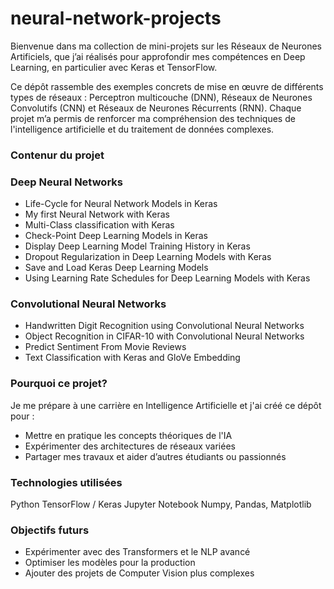 # neural-network-projects

Bienvenue dans ma collection de mini-projets sur les Réseaux de Neurones Artificiels, que j’ai réalisés pour approfondir mes compétences en Deep Learning, en particulier avec Keras et TensorFlow.

Ce dépôt rassemble des exemples concrets de mise en œuvre de différents types de réseaux : Perceptron multicouche (DNN), Réseaux de Neurones Convolutifs (CNN) et Réseaux de Neurones Récurrents (RNN). Chaque projet m’a permis de renforcer ma compréhension des techniques de l'intelligence artificielle et du traitement de données complexes.

### Contenur du projet
### Deep Neural Networks
- Life-Cycle for Neural Network Models in Keras
- My first Neural Network with Keras
- Multi-Class classification with Keras
- Check-Point Deep Learning Models in Keras
- Display Deep Learning Model Training History in Keras
- Dropout Regularization in Deep Learning Models with Keras
- Save and Load Keras Deep Learning Models
- Using Learning Rate Schedules for Deep Learning Models with Keras

### Convolutional Neural Networks

- Handwritten Digit Recognition using Convolutional Neural Networks
- Object Recognition in CIFAR-10 with Convolutional Neural Networks
- Predict Sentiment From Movie Reviews
- Text Classification with Keras and GloVe Embedding

### Pourquoi ce projet? 
Je me prépare à une carrière en Intelligence Artificielle et j'ai créé ce dépôt pour :
  - Mettre en pratique les concepts théoriques de l'IA
  - Expérimenter des architectures de réseaux variées
  - Partager mes travaux et aider d’autres étudiants ou passionnés
  
### Technologies utilisées
Python
TensorFlow / Keras
Jupyter Notebook
Numpy, Pandas, Matplotlib

### Objectifs futurs
- Expérimenter avec des Transformers et le NLP avancé
- Optimiser les modèles pour la production
- Ajouter des projets de Computer Vision plus complexes

